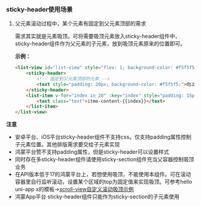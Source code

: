 <!-- ## sticky-header -->

<!-- UTSCOMJSON.sticky-header.name -->

<!-- UTSCOMJSON.sticky-header.description -->

<!-- UTSCOMJSON.sticky-header.compatibility -->

<!-- UTSCOMJSON.sticky-header.attribute -->

<!-- UTSCOMJSON.sticky-header.event -->

<!-- UTSCOMJSON.sticky-header.component_type-->

### sticky-header使用场景

1. 父元素滚动过程中，某个元素有固定到父元素顶部的需求

	需求其实就是元素吸顶。可将需要吸顶元素放入sticky-header组件中，sticky-header组件作为父元素的子元素，放到吸顶元素原来的位置即可。

	**示例：**

	```html
	<list-view id="list-view" style="flex: 1; background-color: #f5f5f5;">
		<sticky-header>
			<!-- 固定到父元素顶部的元素 -->
			<text style="padding: 20px; background-color: #f5f5f5;">向上滑动页面，体验sticky-header吸顶效果。</text>
		</sticky-header>
		<list-item v-for="index in 20" :key="index" style="padding: 15px; margin: 5px 0;background-color: #fff;border-radius: 5px;">
			<text class="text">itme-content-{{index}}</text>
		</list-item>
	</list-view>
	```

**注意**

+ 安卓平台、iOS平台sticky-header组件不支持css。仅支持padding属性控制子元素位置。其他排版需求要交给子元素实现
+ 鸿蒙平台赞不支持padding属性，但是sticky-header可以设置样式
+ 同时存在多sticky-header组件请使用sticky-section组件充当父容器控制吸顶业务
+ 在API版本低于17的鸿蒙平台上，若想使用吸顶，不能使用本组件。可在滚动容器里自行监听滚动，设置某个区域的top为固定值来实现吸顶。可参考hello uni-app x的模板->[scroll-view自定义滚动吸顶示例](https://gitcode.net/dcloud/hello-uni-app-x/-/blob/alpha/pages/template/scroll-sticky/scroll-sticky.uvue)
+ 鸿蒙App平台 sticky-header组件只能作为sticky-section的子元素使用


<!-- UTSCOMJSON.sticky-header.children -->

<!-- UTSCOMJSON.sticky-header.example -->

<!-- UTSCOMJSON.sticky-header.reference -->
